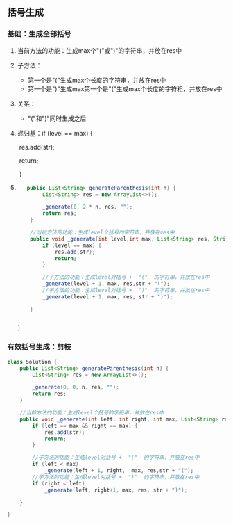 ## 括号生成

### 基础：生成全部括号

1. 当前方法的功能：生成max个"("或")"的字符串，并放在res中

2. 子方法：

   * 第一个是"("生成max个长度的字符串，并放在res中
   * 第一个是")"生成max第一个是"("生成max个长度的字符粗，并放在res中

3. 关系：

   * "("和")"同时生成之后

4. 递归基：if (level == max) {

   ​      res.add(str);

   ​      return;

   ​    }

5. ```java
      public List<String> generateParenthesis(int n) {
           List<String> res = new ArrayList<>();
   
           _generate(0, 2 * n, res, "");
           return res;
       }
   
       //当前方法的功能：生成level个括号的字符串，并放在res中
       public void _generate(int level,int max, List<String> res, String str) {
           if (level == max) {
               res.add(str);
               return;
           }
   
           //子方法的功能：生成level对括号 +  "("  的字符串，并放在res中
           _generate(level + 1, max, res,str + "(");
           //子方法的功能：生成level对括号 +  ")"  的字符串，并放在res中
           _generate(level + 1, max, res, str + ")");
   
       }
   
   
   }
   ```

### 有效括号生成：剪枝

~~~java
class Solution {
    public List<String> generateParenthesis(int n) {
        List<String> res = new ArrayList<>();

        _generate(0, 0, n, res, "");
        return res;
    }

    //当前方法的功能：生成level个括号的字符串，并放在res中
    public void _generate(int left, int right, int max, List<String> res, String str) {
        if (left == max && right == max) {
            res.add(str);
            return;
        }

        //子方法的功能：生成level对括号 +  "("  的字符串，并放在res中
        if (left < max)
            _generate(left + 1, right,  max, res,str + "(");
        //子方法的功能：生成level对括号 +  ")"  的字符串，并放在res中
        if (right < left)
            _generate(left, right+1, max, res, str + ")");

    }

}
~~~

